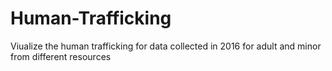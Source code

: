 # Human-Trafficking
Viualize the human trafficking for data collected in 2016 for adult and minor from different resources
